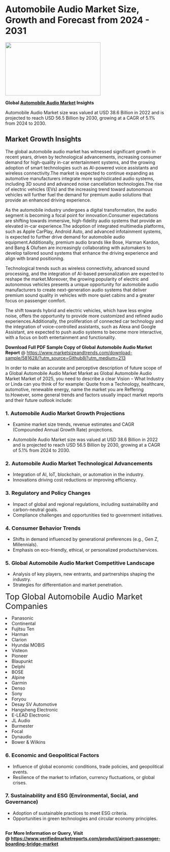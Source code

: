 <H1>Automobile Audio Market Size, Growth and Forecast from 2024 - 2031</H1><img class="aligncenter size-medium wp-image-584254" src="https://thirdeyenews.in/wp-content/uploads/2024/09/Global-Market-Research-300x168.jpeg" alt="" width="300" height="168" /><p><strong>Global&nbsp;<a href="https://www.marketsizeandtrends.com/download-sample/581628/?utm_source=Github8j?utm_medium=213">Automobile Audio Market</a> Insights</strong></p><p>Automobile Audio Market size was valued at USD 38.6 Billion in 2022 and is projected to reach USD 56.5 Billion by 2030, growing at a CAGR of 5.1% from 2024 to 2030.</p><p><h2>Market Growth Insights</h2> <p>The global automobile audio market has witnessed significant growth in recent years, driven by technological advancements, increasing consumer demand for high-quality in-car entertainment systems, and the growing adoption of smart technologies such as AI-powered voice assistants and wireless connectivity.The market is expected to continue expanding as automotive manufacturers integrate more sophisticated audio systems, including 3D sound and advanced noise cancellation technologies.The rise of electric vehicles (EVs) and the increasing trend toward autonomous vehicles will further fuel the demand for premium audio solutions that provide an enhanced driving experience.</p> <p>As the automobile industry undergoes a digital transformation, the audio segment is becoming a focal point for innovation.Consumer expectations are shifting towards immersive, high-fidelity audio systems that provide an elevated in-car experience.The adoption of integrated multimedia platforms, such as Apple CarPlay, Android Auto, and advanced infotainment systems, is expected to further drive demand for automobile audio equipment.Additionally, premium audio brands like Bose, Harman Kardon, and Bang & Olufsen are increasingly collaborating with automakers to develop tailored sound systems that enhance the driving experience and align with brand positioning.</p> <p>Technological trends such as wireless connectivity, advanced sound processing, and the integration of AI-based personalization are expected to reshape the market.Moreover, the growing popularity of electric and autonomous vehicles presents a unique opportunity for automobile audio manufacturers to create next-generation audio systems that deliver premium sound quality in vehicles with more quiet cabins and a greater focus on passenger comfort.</p> <p>The shift towards hybrid and electric vehicles, which have less engine noise, offers the opportunity to provide more customized and refined audio experiences.Additionally, the proliferation of connected car technology and the integration of voice-controlled assistants, such as Alexa and Google Assistant, are expected to push audio systems to become more interactive, with a focus on both entertainment and functionality.</p> <p><span class=""><strong>Download Full PDF Sample Copy of Global Automobile Audio Market Report</strong> @ <a href="https://www.marketsizeandtrends.com/download-sample/581628/?utm_source=Github8j?utm_medium=213" target="_blank">https://www.marketsizeandtrends.com/download-sample/581628/?utm_source=Github8j?utm_medium=213</a></span></p><p>In order to make an accurate and perceptive description of future scope of a Global&nbsp;Automobile Audio Market Market as Global&nbsp;Automobile Audio Market Market of 2025, you need to describe a clear Vision &ndash; What Industry or Linda can you think of for example: Quote from a Technology, healthcare, automotive, renewable energy, name the market you are Reffering to.However, some general trends and factors usually impact market reports and their future outlook include:</p><h3>1.&nbsp;<strong>Automobile Audio Market Growth Projections</strong></h3><ul><li>Examine market size trends, revenue estimates and CAGR (Compounded Annual Growth Rate) projections.</li><li><p>Automobile Audio Market size was valued at USD 38.6 Billion in 2022 and is projected to reach USD 56.5 Billion by 2030, growing at a CAGR of 5.1% from 2024 to 2030.</p></li></ul><h3>2.&nbsp;<strong>Automobile Audio Market Technological Advancements</strong></h3><ul><li>Integration of AI, IoT, blockchain, or automation in the industry.</li><li>Innovations driving cost reductions or improving efficiency.</li></ul><h3>3.&nbsp;<strong>Regulatory and Policy Changes</strong></h3><ul><li>Impact of global and regional regulations, including sustainability and carbon-neutral goals.</li><li>Compliance challenges and opportunities tied to government initiatives.</li></ul><h3>4.&nbsp;<strong>Consumer Behavior Trends</strong></h3><ul><li>Shifts in demand influenced by generational preferences (e.g., Gen Z, Millennials).</li><li>Emphasis on eco-friendly, ethical, or personalized products/services.</li></ul><h3>5.&nbsp;<strong>Global Automobile Audio Market Competitive Landscape</strong></h3><ul><li>Analysis of key players, new entrants, and partnerships shaping the industry.</li><li>Strategies for differentiation and market penetration.</li></ul><p data-pm-slice="1 1 []"><span style="color: inherit; font-family: inherit; font-size: 25px;">Top Global Automobile Audio Market Companies</span></p><div class="" data-test-id=""><p><li>Panasonic</li><li> Continental</li><li> Fujitsu Ten</li><li> Harman</li><li> Clarion</li><li> Hyundai MOBIS</li><li> Visteon</li><li> Pioneer</li><li> Blaupunkt</li><li> Delphi</li><li> BOSE</li><li> Alpine</li><li> Garmin</li><li> Denso</li><li> Sony</li><li> Foryou</li><li> Desay SV Automotive</li><li> Hangsheng Electronic</li><li> E-LEAD Electronic</li><li> JL Audio</li><li> Burmester</li><li> Focal</li><li> Dynaudio</li><li> Bower & Wilkins</li></p></div><h3>6.&nbsp;<strong>Economic and Geopolitical Factors</strong></h3><ul><li>Influence of global economic conditions, trade policies, and geopolitical events.</li><li>Resilience of the market to inflation, currency fluctuations, or global crises.</li></ul><h3>7.&nbsp;<strong>Sustainability and ESG (Environmental, Social, and Governance)</strong></h3><ul><li>Adoption of sustainable practices to meet ESG criteria.</li><li>Opportunities in green technologies and circular economy principles.</li></ul><h2><strong style="font-size: 14px;">For More Information or Query, Visit @&nbsp;</strong><a style="background-color: #ffffff; font-size: 14px;" href="https://www.marketsizeandtrends.com/report/automobile-audio-market/" target="_blank">https://www.verifiedmarketreports.com/product/airport-passenger-boarding-bridge-market</a></h2>